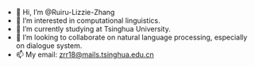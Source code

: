 - 👋 Hi, I’m @Ruiru-Lizzie-Zhang
- 👀 I’m interested in computational linguistics.
- 🌱 I’m currently studying at Tsinghua University.
- 💞️ I’m looking to collaborate on natural language processing, especially on dialogue system.
- 📫 My email: zrr18@mails.tsinghua.edu.cn

<!---
Ruiru-Lizzie-Zhang/Ruiru-Lizzie-Zhang is a ✨ special ✨ repository because its `README.md` (this file) appears on your GitHub profile.
You can click the Preview link to take a look at your changes.
--->
